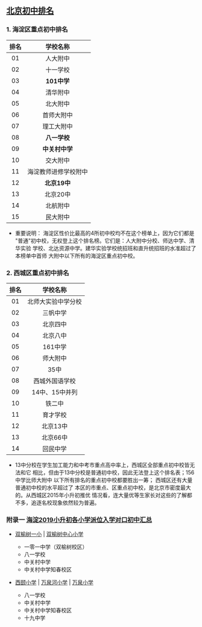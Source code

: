 ## [北京初中排名](http://www.xschu.com/xiaoshengchu/11/11866.html)

### 1. 海淀区重点初中排名

| 排名 | 学校名称             |
|:----:|:--------------------:|
|  01  | 人大附中             |
|  02  | 十一学校             |
|  03  | **101中学**          |
|  04  | 清华附中             |
|  05  | 北大附中             |
|  06  | 首师大附中           |
|  07  | 理工大附中           |
|  08  | **八一学校**         |
|  09  | **中关村中学**       |
|  10  | 交大附中             |
|  11  | 海淀教师进修学校附中 |
|  12  | **北京19中**         |
|  13  | 北京20中             |
|  14  | 北航附中             |
|  15  | 民大附中             |

* 重要说明： 海淀区性价比最高的4所初中校均不在这个榜单上，因为它们都是
  "普通"初中校，无权登上这个排名榜。它们是：人大附中分校、师达中学、清华实验
  学校、北达资源中学。建华实验学校统招班和直升统招班的水准超过了本榜单中首师
  大附中以下所有的海淀区重点初中校。

### 2. 西城区重点初中排名

| 排名 | 学校名称             |
|:----:|:--------------------:|
|  01  | 北师大实验中学分校   |
|  02  | 三帆中学             |
|  03  | 北京四中             |
|  04  | 北京八中             |
|  05  | 161中学              |
|  06  | 师大附中             |
|  07  | 35中                 |
|  08  | 西城外国语学校       |
|  09  | 14中、15中并列       |
|  10  | 铁二中               |
|  11  | 育才学校             |
|  12  | 北京13中             |
|  13  | 北京66中             |
|  14  | 回民中学             |

* 13中分校在学生加工能力和中考市重点高中率上，西城区全部重点初中校皆无法和它
  相比，但由于13中分校是普通初中校，因此无法登上这个排名表；156中学比师大附中
  以下所有排名的重点初中校都要胜出一筹； 西城区还有大量普通初中校的水平超过了
  本区的市重点、区重点初中校，是北京市密度最大的。从西城区2015年小升初推优
  情况看，连大量优等生家长对这些的了解都不多，追逐名校现象依然较为普遍。

### 附录一 [海淀2019小升初各小学派位入学对口初中汇总](http://www.xschu.com/xiaoshengchu/06/32404.html)

* [双榆树一小](http://www.xschu.com/xiaoshengchu/15/32675.html) |
  [双榆树中心小学](http://www.xschu.com/xiaoshengchu/15/32677.html)
  * 一零一中学（双榆树校区）
  * 八一学校
  * 中关村中学
  * 中关村中学知春校区

* [西颐小学](http://www.xschu.com/xiaoshengchu/15/32683.html)   |
  [万泉河小学](http://www.xschu.com/xiaoshengchu/15/32680.html) |
  [万泉小学](http://www.xschu.com/xiaoshengchu/15/32682.html)
  * 八一学校
  * 中关村中学
  * 中关村中学知春校区
  * 十九中学
